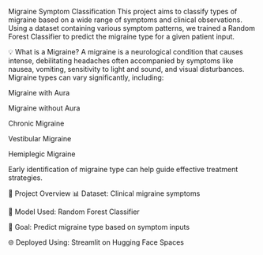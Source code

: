 Migraine Symptom Classification
This project aims to classify types of migraine based on a wide range of symptoms and clinical observations. Using a dataset containing various symptom patterns, we trained a Random Forest Classifier to predict the migraine type for a given patient input.

💡 What is a Migraine?
A migraine is a neurological condition that causes intense, debilitating headaches often accompanied by symptoms like nausea, vomiting, sensitivity to light and sound, and visual disturbances. Migraine types can vary significantly, including:

Migraine with Aura

Migraine without Aura

Chronic Migraine

Vestibular Migraine

Hemiplegic Migraine

Early identification of migraine type can help guide effective treatment strategies.

🚀 Project Overview
📊 Dataset: Clinical migraine symptoms

🧠 Model Used: Random Forest Classifier

🧪 Goal: Predict migraine type based on symptom inputs

🌐 Deployed Using: Streamlit on Hugging Face Spaces
